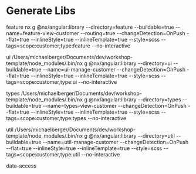# Generate Libs

feature
nx g @nx/angular:library --directory=feature --buildable=true --name=feature-view-customer --routing=true --changeDetection=OnPush --flat=true --inlineStyle=true --inlineTemplate=true --style=scss --tags=scope:customer;type:feature --no-interactive

ui
/Users/michaelberger/Documents/dev/workshop-template/node_modules/.bin/nx g @nx/angular:library --directory=ui --buildable=true --name=ui-manage-customer --changeDetection=OnPush --flat=true --inlineStyle=true --inlineTemplate=true --style=scss --tags=scope:customer,type:ui --no-interactive

types
/Users/michaelberger/Documents/dev/workshop-template/node_modules/.bin/nx g @nx/angular:library --directory=types --buildable=true --name=types-view-customer --changeDetection=OnPush --flat=true --inlineStyle=true --inlineTemplate=true --style=scss --tags=scope:customer,type:types --no-interactive

util
/Users/michaelberger/Documents/dev/workshop-template/node_modules/.bin/nx g @nx/angular:library --directory=util --buildable=true --name=util-manage-customer --changeDetection=OnPush --flat=true --inlineStyle=true --inlineTemplate=true --style=scss --tags=scope:customer,type:util --no-interactive

data-access
